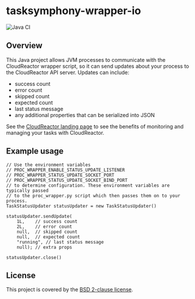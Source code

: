 # tasksymphony-wrapper-io

![Java CI](https://github.com/CloudReactor/cloudreactor-tasksymphony-wrapper-io-java/workflows/Java%20CI/badge.svg?branch=master)

## Overview

This Java project allows JVM processes to communicate with the CloudReactor 
wrapper script, so it can send updates about your process to the CloudReactor API
server. Updates can include:

* success count
* error count
* skipped count
* expected count
* last status message
* any additional properties that can be serialized into JSON

See the [CloudReactor landing page](https://www.cloudreactor.io/) to see the benefits of monitoring and managing your 
tasks with CloudReactor.

## Example usage

    // Use the environment variables 
    // PROC_WRAPPER_ENABLE_STATUS_UPDATE_LISTENER
    // PROC_WRAPPER_STATUS_UPDATE_SOCKET_PORT
    // PROC_WRAPPER_STATUS_UPDATE_SOCKET_BIND_PORT
    // to determine configuration. These environment variables are typically passed
    // to the proc_wrapper.py script which then passes them on to your process.    
    TaskStatusUpdater statusUpdater = new TaskStatusUpdater()
    
    statusUpdater.sendUpdate(
        1L,    // success count
        2L,    // error count
        null,  // skipped count
        null,  // expected count 
        "running", // last status message
        null); // extra props    
        
    statusUpdater.close()

## License

This project is covered by the [BSD 2-clause license](https://opensource.org/licenses/BSD-2-Clause).
